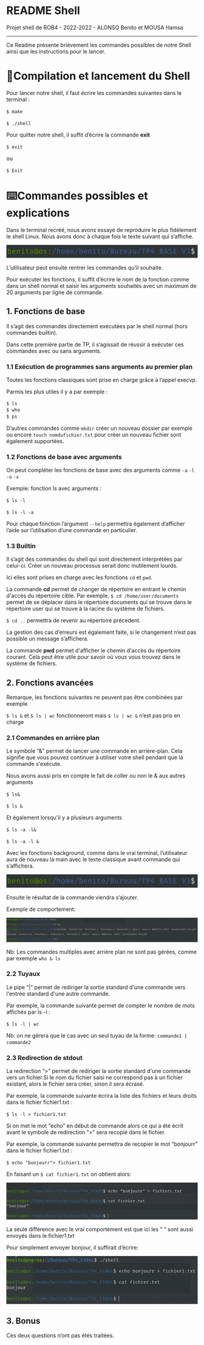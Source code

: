 # README Shell

Projet shell de ROB4 - 2022-2022 - ALONSO Benito et MOUSA Hamsa

---

Ce Readme présente brièvement les commandes possibles de notre Shell ainsi que les instructions pour le lancer.

# 📂Compilation et lancement du Shell

Pour lancer notre shell, il faut écrire les commandes suivantes dans le terminal :

`$ make`

`$ ./shell`

Pour quitter notre shell, il suffit d’écrire la commande **exit** 

`$ exit`

ou

`$ Exit`

# ⌨️Commandes possibles et explications

Dans le terminal recréé, nous avons essayé de reproduire le plus fidèlement le shell Linux. Nous avons donc à chaque fois le texte suivant qui s’affiche.

![Untitled](README%20Shell%2025d1468364cd478f90ee82540c5a97d1/Untitled.png)

L’utilisateur peut ensuite rentrer les commandes qu’il souhaite.

Pour exécuter les fonctions, il suffit d’écrire le nom de la fonction comme dans un shell normal et saisir les arguments souhaités avec un maximum de 20 arguments par ligne de commande.

## 1. Fonctions de base

Il s’agit des commandes directement exécutées par le shell normal (hors commandes builtin). 

Dans cette première partie de TP, il s’agissait de réussir à exécuter ces commandes avec ou sans arguments.

### 1.1 Exécution de programmes sans arguments au premier plan

Toutes les fonctions classiques sont prise en charge grâce à l’appel execvp.

Parmis les plus utiles il y a par exemple :

```c
$ ls
$ who
$ ps
```

D’autres commandes comme `mkdir` créer un nouveau dossier par exemple ou encore `touch nomdufichier.txt` pour créer un nouveau fichier sont également supportées. 

### 1.2 Fonctions de base avec arguments

On peut compléter les fonctions de base avec des arguments comme `-a` `-l` `-o` `-x`

Exemple: fonction ls avec arguments :

`$ ls -l` 

`$ ls -l -a`

Pour chaque fonction l’argument `--help` permettra également d’afficher l’aide sur l’utilisation d’une commande en particulier.

### 1.3 Builtin

Il s’agit des commandes du shell qui sont directement interprétées par celui-ci. Créer un nouveau processus serait donc inutilement lourds.

Ici elles sont prises en charge avec les fonctions `cd` et `pwd`.

La commande **cd** permet de changer de répertoire en entrant le chemin d'accès du répertoire cible. Par exemple, `$ cd /home/user/documents` permet de se déplacer dans le répertoire documents qui se trouve dans le répertoire user qui se trouve à la racine du système de fichiers.

`$ cd ..` permettra de revenir au répertoire précedent.

La gestion des cas d’erreurs est également faite, si le changement n’est pas possible un message s’affichera.

La commande **pwd** permet d'afficher le chemin d'accès du répertoire courant. Cela peut être utile pour savoir où vous vous trouvez dans le système de fichiers.

## 2. Fonctions avancées

Remarque, les fonctions suivantes ne peuvent pas être combinées par exemple

`$ ls &` et `$ ls | wc` fonctionneront mais `$ ls | wc &` n’est pas pris en charge

### 2.1 Commandes en arrière plan

Le symbole “&” permet de lancer une commande en arrière-plan. Cela signifie que vous pouvez continuer à utiliser votre shell pendant que la commande s'exécute.

Nous avons aussi pris en compte le fait de coller ou non le & aux autres arguments

`$ ls&`

`$ ls &`

Et également lorsqu'il y a plusieurs arguments

`$ ls -a -l&`

`$ ls -a -l &`

Avec les fonctions background, comme dans le vrai terminal, l’utilisateur aura de nouveau la main avec le texte classique avant commande qui s’affichera. 

![Untitled](README%20Shell%2025d1468364cd478f90ee82540c5a97d1/Untitled.png)

Ensuite le résultat de la commande viendra s’ajouter.

Exemple de comportement:

![Untitled](README%20Shell%2025d1468364cd478f90ee82540c5a97d1/Untitled%201.png)

Nb: Les commandes multiples avec arrière plan ne sont pas gérées, comme par exemple `who & ls`

### 2.2 Tuyaux

Le pipe “|” permet de rediriger la sortie standard d'une commande vers l'entrée standard d'une autre commande.

Par exemple, la commande suivante permet de compter le nombre de mots affichés par ls -l :

`$ ls -l | wc`   

Nb: on ne gèrera que le cas avec un seul tuyau de la forme: `commande1 | commande2`

### 2.3 Redirection de stdout

La redirection “>” permet de rediriger la sortie standard d'une commande vers un fichier.Si le nom du fichier saisi ne correspond pas à un fichier existant, alors le fichier sera créer, sinon il sera écrasé.

Par exemple, la commande suivante écrira la liste des fichiers et leurs droits dans le fichier fichier1.txt :

`$ ls -l > fichier1.txt` 

Si on met le mot “echo” en début de commande alors ce qui a été écrit avant le symbole de redirection  “>” sera recopié dans le fichier.

Par exemple, la commande suivante permettra de recopier le mot “bonjourr” dans le fichier fichier1.txt :

`$ echo "bonjourr"> fichier1.txt` 

En faisant un `$ cat fichier1.txt` on obtient alors:

![Untitled](README%20Shell%2025d1468364cd478f90ee82540c5a97d1/Untitled%202.png)

La seule différence avec le vrai comportement est que ici les “ “ sont aussi envoyés dans le fichier1.txt

Pour simplement envoyer bonjour, il suffirait d’écrire:

![Untitled](README%20Shell%2025d1468364cd478f90ee82540c5a97d1/Untitled%203.png)

## 3. Bonus

Ces deux questions n’ont pas étés traitées.